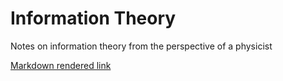 # Information Theory

Notes on information theory from the perspective of a physicist

[Markdown rendered link](https://lan13005.github.io/Information-Theory/)